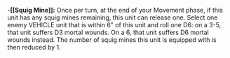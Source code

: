 -**[[Squig Mine]]:** Once per turn, at the end of your Movement phase, if this unit has any squig mines remaining, this unit can release one. Select one enemy VEHICLE unit that is within 6" of this unit and roll one D6: on a 3-5, that unit suffers D3 mortal wounds. On a 6, that unit suffers D6 mortal wounds instead. The number of squig mines this unit is equipped with is then reduced by 1.
